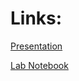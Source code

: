 # Links:

[Presentation](https://docs.google.com/presentation/d/11_n-Ghqe0-_EscrFUHaHen3UuLhE-letcroQExchjUg/edit?usp=sharing)

[Lab Notebook](https://docs.google.com/document/d/1rrG3SUgROP5U9Ac80b28RqXqh8fkyiNRauV8T6DX8SE/edit?usp=sharing)
